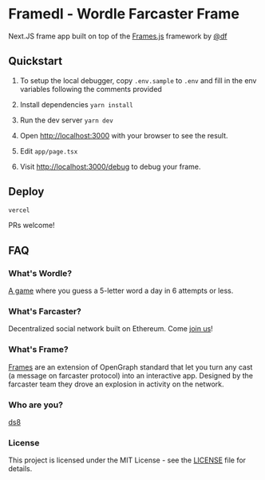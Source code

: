 # Framedl - Wordle Farcaster Frame

Next.JS frame app built on top of the [Frames.js](https://framesjs.org) framework by [@df](https://warpcast.com/df)

## Quickstart

1. To setup the local debugger, copy `.env.sample` to `.env` and fill in the env variables following the comments provided

2. Install dependencies `yarn install`

3. Run the dev server `yarn dev`

4. Open [http://localhost:3000](http://localhost:3000) with your browser to see the result.

5. Edit `app/page.tsx`

6. Visit [http://localhost:3000/debug](http://localhost:3000/debug) to debug your frame.

## Deploy

```bash
vercel
```

PRs welcome!

## FAQ

### What's Wordle?

[A game](https://www.nytimes.com/games/wordle/index.html) where you guess a 5-letter word a day in 6 attempts or less.

### What's Farcaster?

Decentralized social network built on Ethereum. Come [join us](https://farcaster.xyz)!

### What's Frame?

[Frames](https://docs.farcaster.xyz/learn/what-is-farcaster/frames) are an extension of OpenGraph standard that let you turn any cast (a message on farcaster protocol) into an interactive app. Designed by the farcaster team they drove an explosion in activity on the network.

### Who are you?

[ds8](https://warpcast.com/ds8)

### License

This project is licensed under the MIT License - see the [LICENSE](LICENSE) file for details.

